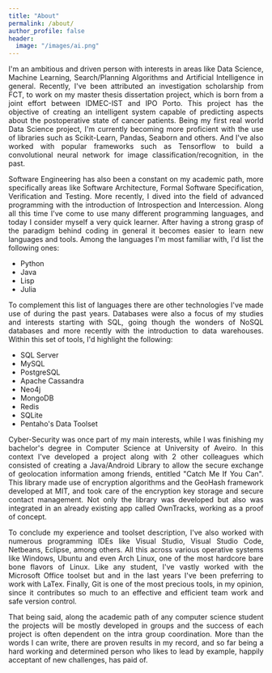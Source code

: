 ```yaml
---
title: "About"
permalink: /about/
author_profile: false
header:
  image: "/images/ai.png"
---
```


<p style="text-align: justify">
I'm an ambitious and driven person with interests in areas like Data Science, Machine Learning, Search/Planning Algorithms and Artificial Intelligence in general. Recently, I've been attributed an investigation scholarship from FCT, to work on my master thesis dissertation project, which is born from a joint effort between IDMEC-IST and IPO Porto. This project has the objective of creating an intelligent system capable of predicting aspects about the postoperative state of cancer patients. Being my first real world Data Science project, I'm currently becoming more proficient with the use of libraries such as Scikit-Learn, Pandas, Seaborn and others. And I've also worked with popular frameworks such as Tensorflow to build a convolutional neural network for image classification/recognition, in the past.</p>

<p style="text-align: justify">
Software Engineering has also been a constant on my academic path, more specifically areas like Software Architecture, Formal Software Specification, Verification and Testing. More recently, I dived into the field of advanced programming with the introduction of Introspection and Intercession. Along all this time I've come to use many different programming languages, and today I consider myself a very quick learner. After having a strong grasp of the paradigm behind coding in general it becomes easier to learn new languages and tools. Among the languages I'm most familiar with, I'd list the following ones:</p>

* Python
* Java
* Lisp
* Julia

<p style="text-align: justify">
To complement this list of languages there are other technologies I've made use of during the past years. Databases were also a focus of my studies and interests starting with SQL, going though the wonders of NoSQL databases and more recently with the introduction to data warehouses. Within this set of tools, I'd highlight the following:</p>

* SQL Server
* MySQL
* PostgreSQL
* Apache Cassandra
* Neo4j
* MongoDB
* Redis
* SQLite
* Pentaho's Data Toolset

<p style="text-align: justify">
Cyber-Security was once part of my main interests, while I was finishing my bachelor's degree in Computer Science at University of Aveiro. In this context I've developed a project along with 2 other colleagues which consisted of creating a Java/Android Library to allow the secure exchange of geolocation information among friends, entitled "Catch Me If You Can". This library made use of encryption algorithms and the GeoHash framework developed at MIT, and took care of the encryption key storage and secure contact management. Not only the library was developed but also was integrated in an already existing app called OwnTracks, working as a proof of concept.</p>

<p style="text-align: justify">
To conclude my experience and toolset description, I've also worked with numerous programming IDEs like Visual Studio, Visual Studio Code, Netbeans, Eclipse, among others. All this across various operative systems like Windows, Ubuntu and even Arch Linux, one of the most hardcore bare bone flavors of Linux. Like any student, I've vastly worked with the Microsoft Office toolset but and in the last years I've been preferring to work with LaTex. Finally, Git is one of the most precious tools, in my opinion, since it contributes so much to an effective and efficient team work and safe version control.</p>

<p style="text-align: justify">
That being said, along the academic path of any computer science student the projects will be mostly developed in groups and the success of each project is often dependent on the intra group coordination. More than the words I can write, there are proven results in my record, and so far being a hard working and determined person who likes to lead by example, happily acceptant of new challenges, has paid of.</p>

